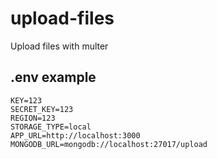 # upload-files
Upload files with multer

## .env example
```
KEY=123
SECRET_KEY=123
REGION=123
STORAGE_TYPE=local
APP_URL=http://localhost:3000
MONGODB_URL=mongodb://localhost:27017/upload
```
